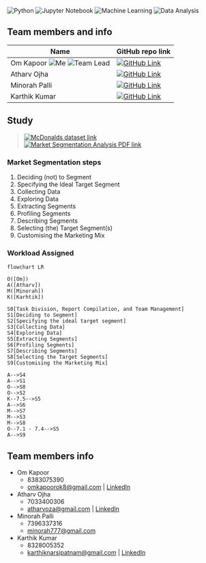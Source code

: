 ![Python](https://img.shields.io/badge/python-3670A0?style=for-the-badge&logo=python&logoColor=ffdd54)
![Jupyter Notebook](https://img.shields.io/badge/jupyter-%23FA0F00.svg?style=for-the-badge&logo=jupyter&logoColor=white)
![Machine Learning](https://img.shields.io/badge/Machine_Learning-blue?style=for-the-badge)
![Data Analysis](https://img.shields.io/badge/Data_Analysis-red?style=for-the-badge)

## Team members and info
|Name|GitHub repo link|
|--|--|
|Om Kapoor ![Me](https://img.shields.io/badge/Me-green) ![Team Lead](https://img.shields.io/badge/Team_Lead-red) | [![GitHub Link](https://img.shields.io/badge/GitHub-Link-blue?logo=github&logoColor=white)](https://github.com/Om-Kapoor/Market_Segmentation_Analysis.git)
|Atharv Ojha | [![GitHub Link](https://img.shields.io/badge/GitHub-Link-blue?logo=github&logoColor=white)](https://github.com/Atharvojha/McD-Case-Study)
|Minorah Palli | [![GitHub Link](https://img.shields.io/badge/GitHub-Link-blue?logo=github&logoColor=white)](https://github.com/Minorah-7/project-2-feynn-labs-)
|Karthik Kumar | [![GitHub Link](https://img.shields.io/badge/GitHub-Link-blue?logo=github&logoColor=white)]()

## Study

> [![McDonalds dataset link](https://img.shields.io/badge/McDonalds_dataset-link-blue)](https://homepage.boku.ac.at/leisch/MSA/datasets/mcdonalds.csv)<br>
> [![Market Segmentation Analysis PDF link](https://img.shields.io/badge/Market_Segmentation_Analysis_PDF-link-blue)](https://drive.google.com/file/d/1SIEt4Bp_4R9dcs4saU1DIui1IKWQIW38/view)

### Market Segmentation steps

1. Deciding (not) to Segment
2. Specifying the Ideal Target Segment
3. Collecting Data
4. Exploring Data
5. Extracting Segments
6. Profiling Segments
7. Describing Segments
8. Selecting (the) Target Segment(s)
9. Customising the Marketing Mix

### Workload Assigned
```mermaid
flowchart LR

O([Om])
A([Atharv])
M([Minorah])
K([Karhtik])

S0[Task Division, Report Compilation, and Team Management]
S1[Deciding to Segment]
S2[Specifying the ideal target segment]
S3[Collecting Data]
S4[Exploring Data]
S5[Extracting Segments]
S6[Profiling Segments]
S7[Describing Segments]
S8[Selecting the Target Segments]
S9[Customising the Marketing Mix]

A-->S4
A-->S1
O-->S0
O-->S2
K--7.5-->S5
A-->S6
M-->S7
M-->S3
M-->S8
O--7.1 - 7.4-->S5
A-->S9
```

## Team members info
- Om Kapoor
    - 8383075390
    - omkapoorok8@gmail.com | [LinkedIn](https://www.linkedin.com/in/om-kapoor-a06345197/)
- Atharv Ojha
    - 7033400306
    - atharvoza@gmail.com | [LinkedIn](https://www.linkedin.com/in/atharvojha/)
- Minorah Palli 
    - 7396337316
    - minorah777@gmail.com			
- Karthik Kumar
    - 8328005352
    - karthiknarsipatnam@gmail.com | [LinkedIn](https://www.linkedin.com/in/karthik-kumar-a2a211205/)
